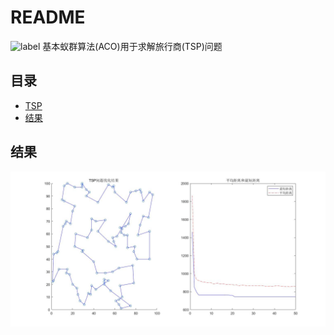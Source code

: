 README
===========================
![label](https://img.shields.io/badge/TSP-ACO-brightgreen.svg)
基本蚁群算法(ACO)用于求解旅行商(TSP)问题

## 目录
* [TSP](#TSP)
* [结果](#结果)


结果
-------
![result](/result/TSP问题求解结果(蚁群算法).jpg)
